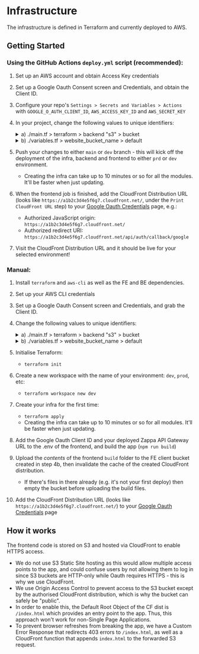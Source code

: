# Infrastructure

The infrastructure is defined in Terraform and currently deployed to AWS.

## Getting Started
### Using the GitHub Actions `deploy.yml` script (recommended):
1. Set up an AWS account and obtain Access Key credentials
2. Set up a Google Oauth Consent screen and Credentials, and obtain the Client ID.
3. Configure your repo's `Settings > Secrets and Variables > Actions` with `GOOGLE_O_AUTH_CLIENT_ID`, `AWS_ACCESS_KEY_ID` and `AWS_SECRET_KEY`
4. In your project, change the following values to unique identifiers:
    <details>
      <summary>a) ./main.tf > terraform > backend "s3" > bucket</summary>
      
      - This is where your terraform state will be held. You need to create this bucket manually, unfortunately.
      - You can use this same bucket for multiple environments and even multiple projects
      - The bucket name won't be publically visible.
      - All S3 buckets have to be uniquely named (yes, ALL - even ones you didn't create) so putting your name or something is ideal, e.g. `joe-bloggs-terraform-state`.
      
    </details>
    <details>
      <summary>b) ./variables.tf > website_bucket_name > default</summary>
      
      - As above, all bucket names must be unique.
      - This bucket is where your FE code will be stored, so call it `joe-bloggs-fun-project-fe-client` or similar.
      - The bucket name won't be publically visible.
      - You won't have to create this manually, it'll be done through Terraform. If you do create it manually and want to then define the same bucket in Terraform you'll need to [import it](https://registry.terraform.io/providers/hashicorp/aws/latest/docs/resources/s3_bucket#import)
      
    </details>
      
5. Push your changes to either `main` or `dev` branch - this will kick off the deployment of the infra, backend and frontend to either `prd` or `dev` environment.
    - Creating the infra can take up to 10 minutes or so for all the modules. It'll be faster when just updating.
6. When the frontend job is finished, add the CloudFront Distribution URL (looks like `https://a1b2c3d4e5f6g7.cloudfront.net/`, under the `Print CloudFront URL` step) to your [Google Oauth Credentials](https://console.cloud.google.com/apis/credentials) page, e.g.:
    - Authorized JavaScript origin: `https://a1b2c3d4e5f6g7.cloudfront.net/`
    - Authorized redirect URI: `https://a1b2c3d4e5f6g7.cloudfront.net/api/auth/callback/google`
7. Visit the CloudFront Distribution URL and it should be live for your selected environment!


### Manual:
1. Install `terraform` and `aws-cli` as well as the FE and BE dependencies.
2. Set up your AWS CLI credentials
3. Set up a Google Oauth Consent screen and Credentials, and grab the Client ID.
4. Change the following values to unique identifiers:
    <details>
      <summary>a) ./main.tf > terraform > backend "s3" > bucket</summary>
      
      - This is where your terraform state will be held. You need to create this bucket manually, unfortunately.
      - You can use this same bucket for multiple environments and even multiple projects, and it won't be publically visible.
      - All S3 buckets have to be uniquely named (yes, ALL - even ones you didn't create) so putting your name or something is ideal, e.g. `joe-bloggs-terraform-state`.
      
    </details>
    <details>
      <summary>b) ./variables.tf > website_bucket_name > default</summary>
      
      - As above, all bucket names must be unique.
      - This bucket is where your FE code will be stored, so call it `joe-bloggs-fun-project-fe-client` or similar.
      - This bucket name won't be publically visible.
      - You won't have to create this manually, it'll be done through Terraform. If you do create it manually and want to then define the same bucket in Terraform you'll need to [import it](https://registry.terraform.io/providers/hashicorp/aws/latest/docs/resources/s3_bucket#import)
      
    </details>

5. Initialise Terraform:
    - `terraform init`
6. Create a new workspace with the name of your environment: `dev`, `prod`, etc:
    - `terraform workspace new dev`
7. Create your infra for the first time:
    - `terraform apply`
    - Creating the infra can take up to 10 minutes or so for all modules. It'll be faster when just updating.
8. Add the Google Oauth Client ID and your deployed Zappa API Gateway URL to the .env of the frontend, and build the app (`npm run build`)
8. Upload the _contents_ of the frontend `build` folder to the FE client bucket created in step 4b, then invalidate the cache of the created CloudFront distribution.
    - If there's files in there already (e.g. it's not your first deploy) then empty the bucket before uploading the build files.
9. Add the CloudFront Distribution URL (looks like `https://a1b2c3d4e5f6g7.cloudfront.net/`) to your [Google Oauth Credentials](https://console.cloud.google.com/apis/credentials) page

## How it works
The frontend code is stored on S3 and hosted via CloudFront to enable HTTPS access.
- We do not use S3 Static Site hosting as this would allow multiple access points to the app, and could confuse users by not allowing them to log in since S3 buckets are HTTP-only while Oauth requires HTTPS - this is why we use CloudFront.
- We use Origin Access Control to prevent access to the S3 bucket except by the authorised CloudFront distribution, which is why the bucket can safely be "public".
- In order to enable this, the Default Root Object of the CF dist is `/index.html` which provides an entry point to the app. Thus, this approach won't work for non-Single Page Applications.
- To prevent browser refreshes from breaking the app, we have a Custom Error Response that redirects 403 errors to `/index.html`, as well as a CloudFront function that appends `index.html` to the forwarded S3 request.
